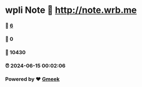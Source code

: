 # wpli Note :link: http://note.wrb.me 
### :page_facing_up: [6](http://note.wrb.me/tag.html) 
### :speech_balloon: 0 
### :hibiscus: 10430 
### :alarm_clock: 2024-06-15 00:02:06 
### Powered by :heart: [Gmeek](https://github.com/Meekdai/Gmeek)
